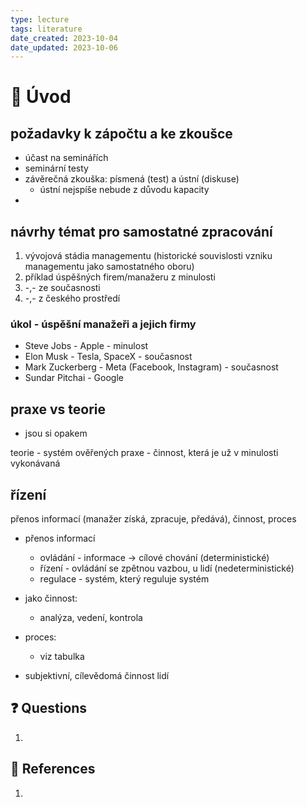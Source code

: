 ```yaml
---
type: lecture
tags: literature
date_created: 2023-10-04
date_updated: 2023-10-06
---
```


# 🏫 Úvod

## požadavky k zápočtu a ke zkoušce

- účast na seminářích
- seminární testy
- závěrečná zkouška: písmená (test) a ústní (diskuse)
  - ústní nejspíše nebude z důvodu kapacity
- 

## návrhy témat pro samostatné zpracování

1. vývojová stádia managementu (historické souvislosti vzniku managementu jako samostatného oboru)
  1. příklad úspěšných firem/manažeru z minulosti
  1. -,- ze současnosti
  1. -,- z českého prostředí

### úkol - úspěšní manažeři a jejich firmy

- Steve Jobs - Apple - minulost
- Elon Musk - Tesla, SpaceX - současnost
- Mark Zuckerberg - Meta (Facebook, Instagram) - současnost
- Sundar Pitchai - Google

## praxe vs teorie

- jsou si opakem

teorie - systém ověřených 
praxe - činnost, která je už v minulosti vykonávaná

## řízení

přenos informací (manažer získá, zpracuje, předává), činnost, proces

- přenos informací
  - ovládání - informace -> cílové chování (deterministické)
  - řízení - ovládání se zpětnou vazbou, u lidí (nedeterministické)
  - regulace - systém, který reguluje systém

- jako činnost:
  - analýza, vedení, kontrola

- proces:
  - viz tabulka

- subjektivní, cílevědomá činnost lidí

## ❓ Questions

1. 

## 🔗 References

1. 

